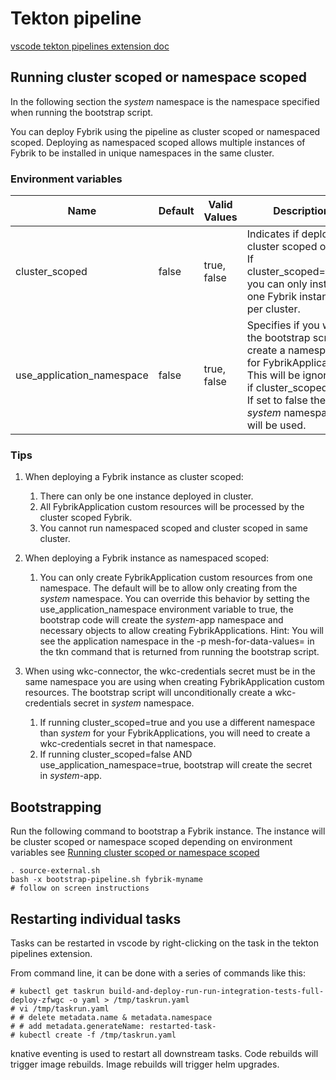 # Tekton pipeline 

[vscode tekton pipelines extension doc](https://github.com/redhat-developer/vscode-tekton)

## Running cluster scoped or namespace scoped
In the following section the *system* namespace is the namespace specified when running the bootstrap script.

You can deploy Fybrik using the pipeline as cluster scoped or namespaced scoped. Deploying as namespaced scoped allows multiple instances of Fybrik to be installed in unique namespaces in the same cluster. 

### Environment variables
| Name  | Default  | Valid Values | Description |
|-------|----------|--------------|-------------|
| cluster_scoped | false | true, false | Indicates if deploy as cluster scoped or not. If cluster_scoped=true; you can only install one Fybrik instance per cluster. |
| use_application_namespace | false | true, false | Specifies if you want the bootstrap script to create a namespace for FybrikApplications. This will be ignore if cluster_scoped=true. If set to false the *system* namespace will be used. |

### Tips
1. When deploying a Fybrik instance as cluster scoped:
   1. There can only be one instance deployed in cluster. 
   2. All FybrikApplication custom resources will be processed by the cluster scoped Fybrik.  
   3. You cannot run namespaced scoped and cluster scoped in same cluster.

2. When deploying a Fybrik instance as namespaced scoped:
   1. You can only create FybrikApplication custom resources from one namespace. The default will be to allow only creating from the *system* namespace. You can override this behavior by setting the use_application_namespace environment variable to true, the bootstrap code will create the *system*-app namespace and necessary objects to allow creating FybrikApplications. Hint: You will see the application namespace in the -p mesh-for-data-values= in the tkn command that is returned from running the bootstrap script.

3. When using wkc-connector, the wkc-credentials secret must be in the same namespace you are using when creating FybrikApplication custom resources. The bootstrap script will unconditionally create a wkc-credentials secret in *system* namespace. 
   1. If running cluster_scoped=true and you use a different namespace than *system* for your FybrikApplications, you will need to create a wkc-credentials secret in that namespace. 
   2. If running cluster_scoped=false AND use_application_namespace=true, bootstrap will create the secret in *system*-app.


## Bootstrapping

Run the following command to bootstrap a Fybrik instance. The instance will be cluster scoped or namespace scoped depending on environment variables see [Running cluster scoped or namespace scoped](#running-cluster-scoped-or-namespace-scoped)
```
. source-external.sh
bash -x bootstrap-pipeline.sh fybrik-myname
# follow on screen instructions
```

## Restarting individual tasks

Tasks can be restarted in vscode by right-clicking on the task in the tekton pipelines extension.

From command line, it can be done with a series of commands like this:
```
# kubectl get taskrun build-and-deploy-run-run-integration-tests-full-deploy-zfwgc -o yaml > /tmp/taskrun.yaml
# vi /tmp/taskrun.yaml
# # delete metadata.name & metadata.namespace
# # add metadata.generateName: restarted-task-
# kubectl create -f /tmp/taskrun.yaml
```

knative eventing is used to restart all downstream tasks.  Code rebuilds will trigger image rebuilds.  Image rebuilds will trigger helm upgrades.
